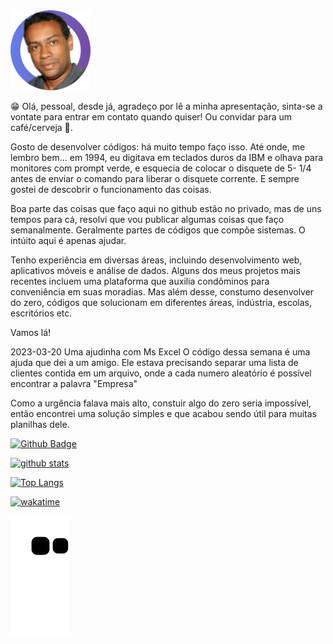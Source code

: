 <img src="https://github.com/OberdanBrito/OberdanBrito/blob/95409f8d18dbcc1be009fed6e4e0f9108b03fe38/profile-pic.png" width="128"/>

😁 Olá, pessoal, desde já, agradeço por lê a minha apresentação, sinta-se a vontate para entrar em contato quando quiser! Ou convidar para um café/cerveja 🍻.

Gosto de desenvolver códigos: há muito tempo faço isso. Até onde, me lembro bem... em 1994, eu digitava em teclados duros da IBM e olhava para monitores com prompt verde, e esquecia de colocar o disquete de 5- 1/4 antes de enviar o comando para liberar o disquete corrente. E sempre gostei de descobrir o funcionamento das coisas.

Boa parte das coisas que faço aqui no github estão no privado, mas de uns tempos para cá, resolvi que vou publicar algumas coisas que faço semanalmente. Geralmente partes de códigos que compõe sistemas. O intúito aqui é apenas ajudar.


Tenho experiência em diversas áreas, incluindo desenvolvimento web, aplicativos móveis e análise de dados. Alguns dos meus projetos mais recentes incluem uma plataforma que auxilia condôminos para conveniência em suas moradias. Mas além desse, constumo desenvolver do zero, códigos que solucionam em diferentes áreas, indústria, escolas, escritórios etc.


Vamos lá!

2023-03-20 Uma ajudinha com Ms Excel
O código dessa semana é uma ajuda que dei a um amigo. Ele estava precisando separar uma lista de clientes contida em um arquivo, onde a cada numero aleatório é possível encontrar a palavra "Empresa"

Como a urgência falava mais alto, constuir algo do zero seria impossível, então encontrei uma solução simples e que acabou sendo útil para muitas planilhas dele.

<scipt src="https://gist.github.com/OberdanBrito/253fc530539c3e72d6268826829151be"></script>






[![Github Badge](https://img.shields.io/github/followers/oberdanbrito?label=Seguir&style=social)](https://github.com/oberdanbrito)

[![github stats](https://github-readme-stats.vercel.app/api?username=oberdanbrito&count_private=true&include_all_commits=true&show_icons=true?theme=buefy)](https://github.com/oberdanbrito/github-readme-stats)

[![Top Langs](https://github-readme-stats.vercel.app/api/top-langs/?username=oberdanbrito)](https://github.com/oberdanbrito/github-readme-stats)

[![wakatime](https://wakatime.com/badge/user/eb9c14f3-847b-4b7f-be05-24cba40f2b44.svg)](https://wakatime.com/@eb9c14f3-847b-4b7f-be05-24cba40f2b44)

![Snake animation](https://github.com/oberdanbrito/oberdanbrito/blob/output/github-contribution-grid-snake.svg)
